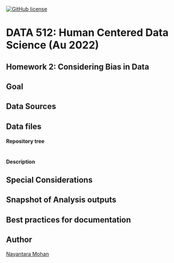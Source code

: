 [![GitHub license](https://img.shields.io/github/license/nayantaramohan/data-512-homework_2)](https://github.com/nayantaramohan/data-512-homework_2/blob/main/LICENSE)

# DATA 512: Human Centered Data Science (Au 2022)
## Homework 2: Considering Bias in Data
## Goal
## Data Sources
## Data files

#### Repository tree
```

```
#### Description

## Special Considerations

## Snapshot of Analysis outputs

## Best practices for documentation

## Author
[Nayantara Mohan](https://github.com/nayantaramohan) 
